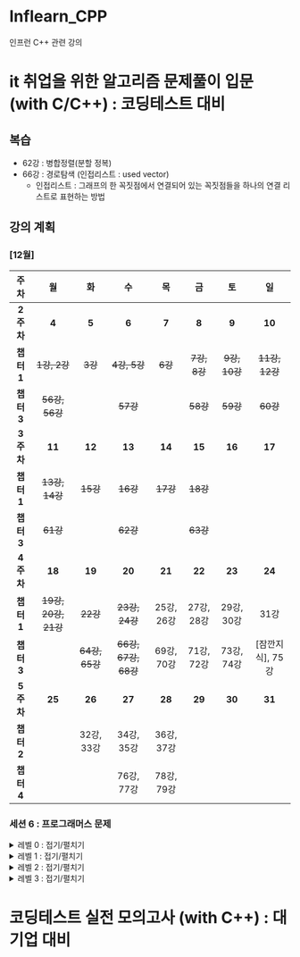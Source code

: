 # Inflearn_CPP
인프런 C++ 관련 강의


# it 취업을 위한 알고리즘 문제풀이 입문 (with C/C++) : 코딩테스트 대비
## 복습
- 62강 : 병합정렬(분할 정복)
- 66강 : 경로탐색 (인접리스트 : used vector)
  - 인접리스트 : 그래프의 한 꼭짓점에서 연결되어 있는 꼭짓점들을 하나의 연결 리스트로 표현하는 방법

## 강의 계획
### [12월]
|주차|월|화|수|목|금|토|일|
|:--:|:--:|:--:|:--:|:--:|:--:|:--:|:--:|
|**2주차**|**4**|**5**|**6**|**7**|**8**|**9**|**10**|
|**챕터1**|~~1강, 2강~~|~~3강~~|~~4강, 5강~~|~~6강~~|~~7강, 8강~~|~~9강, 10강~~|~~11강, 12강~~|
|**챕터3**|~~56강, 56강~~||~~57강~~||~~58강~~|~~59강~~|~~60강~~|
|**3주차**|**11**|**12**|**13**|**14**|**15**|**16**|**17**|
|**챕터1**|~~13강, 14강~~|~~15강~~|~~16강~~|~~17강~~|~~18강~~|||
|**챕터3**|~~61강~~||~~62강~~||~~63강~~|||
|**4주차**|**18**|**19**|**20**|**21**|**22**|**23**|**24**|
|**챕터1**|~~19강, 20강, 21강~~|~~22강~~|~~23강, 24강~~|25강, 26강|27강, 28강|29강, 30강|31강|
|**챕터3**||~~64강, 65강~~|~~66강, 67강, 68강~~|69강, 70강|71강, 72강|73강, 74강|[잠깐지식], 75강|
|**5주차**|**25**|**26**|**27**|**28**|**29**|**30**|**31**|
|**챕터2**||32강, 33강|34강, 35강|36강, 37강|||
|**챕터4**|||76강, 77강|78강, 79강|||

### 세션 6 : 프로그래머스 문제

<details>
<summary> 레벨 0 : 접기/펼치기</summary>

|no|level|name|solution|anything|
|--|-----|----|--------|----|
|1|[레벨0]|공백으로 구분하기 1|split() 함수 쓰기|복습 필요|
|2|[레벨0]|공백으로 구분하기 2|split() 함수 쓰기|c++의 split 대체 가능한 reference 찾아보기|
|3|[레벨0]|X 사이의 개수|문자열 탐색|
|4|[레벨0]|전국대회 선발고사|좌표정렬|
|5|[레벨0]|배열의 원소 삭제하기|셋 자료구조|
|6|[레벨0]|정수를 나선형으로 배치하기|시뮬레이션, 구현|
|7|[레벨0]|OX 퀴즈|split() 함수 사용|
|8|[레벨0]|한 번만 등장한 문자|해시|
|9|[레벨0]|안전지대|8방향 탐색 시뮬레이션|
|10|[레벨0]|최빈값 구하기|해시|

</details>

<details>
<summary> 레벨 1 : 접기/펼치기</summary>

|no|level|name|solution|link|
|--|-----|----|--------|----|
|11|[레벨1]|달리기 경주|해시|
|12|[레벨1]|추억 점수|해시|
|13|[레벨1]|공원 산책|방향탐색 시뮬레이션|
|14|[레벨1]|바탕화면 정리|2차원 배열탐색|
|15|[레벨1]|덧칠하기|그리디|
|16|[레벨1]|대충 만든 자판|해시|
|17|[레벨1]|햄버거만들기|스택|
|18|[레벨1]|삼총사|3중for|
|19|[레벨1]|숫자짝꿍|해시|
|20|[레벨1]|성격유형 검사하기|해시|
|21|[레벨1]|신고결과받기|해시|
|22|[레벨1]|없는 숫자 더하기|해시|
|23|[레벨1]|신규 아이디 추천|정규식 사용|
|24|[레벨1]|키패드누르기|시뮬레이션 구현|
|25|[레벨1]|크레인 인형뽑기 게임|시뮬레이션, 스택|
|26|[레벨1]|체육복|그리디|
|27|[레벨1]|완주하지 못한 선수|해시|

</details>

<details>
<summary> 레벨 2 : 접기/펼치기</summary>

|no|level|name|solution|link|
|--|-----|----|--------|----|
|28|[레벨2]|요격시스템|그리디|
|29|[레벨2]|연속된 부분 수열의 합|슬라이딩 윈도우(two pointers)|
|30|[레벨2]|과제 진행하기|스택, 우선순위큐 사용|
|31|[레벨2]|광물캐기|DFS를 이용한 완전탐색|
|32|[레벨2]|리코쳇 로봇|BFS(너비 우선 탐색)|
|33|[레벨2]|미로탈출|BFS|
|34|[레벨2]|호텔 대실|정열, 우선순위 큐|
|35|[레벨2]|무인도 여행|DFS 블러드 필|
|36|[레벨2]|뒤에 있는 큰 수 찾기|스택|
|37|[레벨2]|시소짝꿍|이진탐색|
|38|[레벨2]|택배 배달과 수거하기|시뮬레이션, 구현|
|39|[레벨2]|이모티콘 할인행사|DFS|
|40|[레벨2]|마법의 엘리베이터|그리디|
|41|[레벨2]|디펜스 게임|이진탐색|
|42|[레벨2]|점 찍기|이진탐색|
|43|[레벨2]|귤 고르기|해시, 정렬, 그리디|
|44|[레벨2]|택배상자|스택|
|45|[레벨2]|혼자 놀기의 달인|유니온 앤 파인드|
|46|[레벨2]|할인행사|3중 for|
|47|[레벨2]|두 큐 합 같게 만들기|큐|
|48|[레벨2]|양궁 대회|DFS|
|49|[레벨2]|주차 요금 계산|해싱|
|50|[레벨2]|피로도|순열(DFS)|
|51|[레벨2]|전력망을 둘로 나누기|그래프|
|52|[레벨2]|빛의 경로 사이클|BFS|
|53|[레벨2]|거리두기 확인하기|시뮬레이션, 구현|
|54|[레벨2]|괄호 회전하기|스택|
|55|[레벨2]|순위검색|결정알고리즘|
|56|[레벨2]|메뉴 리뉴얼|조합(DFS)|
|57|[레벨2]|튜플|set, 정렬|
|58|[레벨2]|문자열 압축|DFS|
|59|[레벨2]|스킬트리|큐|
|60|[레벨2]|타켓 넘버|DFS|
|61|[레벨2]|구명보트|그리디|
|62|[레벨2]|큰 수 만들기|그리디, 스택|
|63|[레벨2]|소수 찾기|DFS|
|64|[레벨2]|프로세스|우선순위 큐|
|65|[레벨2]|기능개발|큐|
|66|[레벨2]|주식가격|스택|
|67|[레벨2]|다리르 지나는 트럭|큐|
|68|[레벨2]|캐시|구현|
|69|[레벨2]|프렌즈4블록|구현|
|70|[레벨2]|배달|다익스트라|
|71|[레벨2]|가장 큰 정사각형|다이나믹|
|72|[레벨2]|게임 맵 최단거리|BFS|
|73|[레벨2]|단체 사진 찍기|DFS|

</details>

<details>
<summary> 레벨 3 : 접기/펼치기</summary>

|no|level|name|solution|link|
|--|-----|----|--------|----|
|74|[레벨3]|숫자 타자 대회|top down 다이나믹
|75|[레벨3]|등대|DFS
|76|[레벨3]|부대 복귀|다익스트라
|77|[레벨3]|2차원 동전 뒤집기|시뮬레이션
|78|[레벨3]|고고학 최고의 발견|DFS
|79|[레벨3]|카운트 다운|다이나믹
|80|[레벨3]|등산코스 정하기|다익스트라
|81|[레벨3]|코딩 테스트 공부|다이나믹
|82|[레벨3]|사라진 발판|DFS
|83|[레벨3]|파괴되지 않은 건물|시뮬레이션
|84|[레벨3]|양과 늑대|DFS
|85|[레벨3]|아이템 줍기|BFS
|86|[레벨3]|공 이동 시뮬레이션|시뮬레이션
|87|[레벨3]|금과 은 운반하기|이진탐색
|88|[레벨3]|퍼즐 조각 채우기|구현, BFS  
|89|[레벨3]|다단계 칫솔 판매|트리, 해시
|90|[레벨3]|모두 0으로 만들기|트리, DFS
|91|[레벨3]|카드 짝 맞추기|DFS, BFS
|92|[레벨3]|광고삽입|시간파싱
|93|[레벨3]|합승 택시 요금|플로이드워샬
|94|[레벨3]|풍선 터트리기|구현
|95|[레벨3]|경주로 건설|BFS
|96|[레벨3]|보석 쇼핑|슬라이딩 윈도우, two pointers
|97|[레벨3]|블록 이동하기|BFS, 시뮬레이션
|98|[레벨3]|외벽 점검|DFS
|99|[레벨3]|기둥과 보 설치|구현
|100|[레벨3]|순위|플로이드 워샬
|101|[레벨3]|가장 먼 노드|다익스트라
|102|[레벨3]|입국심사|이진탐색
|103|[레벨3]|여행경로|DFS
|104|[레벨3]|네트워크|DFS
|105|[레벨3]|정수 삼각형|다이나믹
|106|[레벨3]|단속카메라|그리디
|107|[레벨3]|섬 연결하기|크루스칼
|108|[레벨3]|기지국 설치|그리디
|109|[레벨3]|스티커 모으기(2)|다이나믹
|110|[레벨3]|가장 긴 팰린드롬 -구현
|111|[레벨3]|보행자 천국|다이나믹

</details>



# 코딩테스트 실전 모의고사 (with C++) : 대기업 대비


